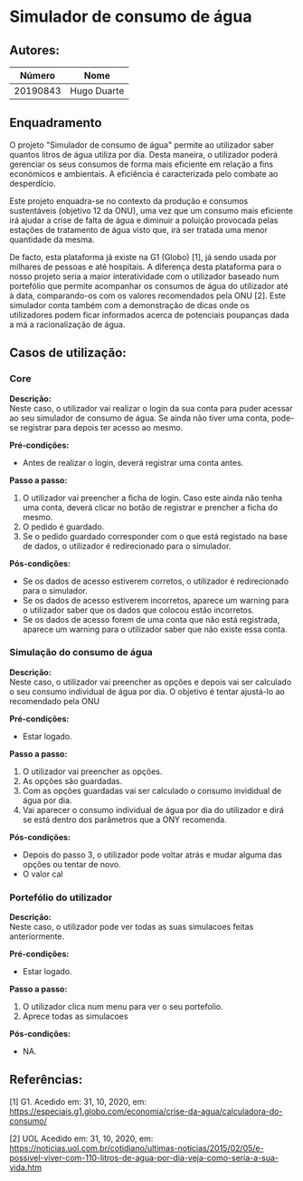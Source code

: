 # Simulador de consumo de água

## Autores:

| Número | Nome |
|--------|------|
|  20190843  | Hugo Duarte |

## Enquadramento

O projeto "Simulador de consumo de água" permite ao utilizador saber quantos litros de água utiliza por dia.
Desta maneira, o utilizador poderá gerenciar os seus consumos de forma mais eficiente em relação a fins económicos e ambientais. A eficiência é caracterizada pelo combate ao desperdício.

Este projeto enquadra-se no contexto da produção e consumos sustentáveis (objetivo 12 da ONU), uma vez que um consumo mais eficiente irá ajudar a crise de falta de água e diminuir a poluição provocada pelas estações de tratamento de água visto que, irá ser tratada uma menor quantidade da mesma.

De facto, esta plataforma já existe na G1 (Globo) [1], já sendo usada por milhares de pessoas e até hospitais. A diferença desta plataforma para o nosso projeto seria a maior interatividade com o utilizador baseado num portefólio que permite acompanhar os consumos de água do utilizador até à data, comparando-os com os valores recomendados pela ONU [2].
Este simulador conta também com a demonstração de dicas onde os utilizadores podem ficar informados acerca de potenciais poupanças dada a má a racionalização de água.


## Casos de utilização:

### Core
**Descrição:** \
Neste caso, o utilizador vai realizar o login da sua conta para puder acessar ao seu simulador de consumo de água. Se ainda não tiver uma conta, pode-se registrar para depois ter acesso ao mesmo.

**Pré-condições:**
- Antes de realizar o login, deverá registrar uma conta antes.

**Passo a passo:**
1. O utilizador vai preencher a ficha de login. Caso este ainda não tenha uma conta, deverá clicar no botão de registrar e prencher a ficha do mesmo.
2. O pedido é guardado.
3. Se o pedido guardado corresponder com o que está registado na base de dados, o utilizador é redirecionado para o simulador.

**Pós-condições:**
- Se os dados de acesso estiverem corretos, o utilizador é redirecionado para o simulador.
- Se os dados de acesso estiverem incorretos, aparece um warning para o utilizador saber que os dados que colocou estão incorretos.
- Se os dados de acesso forem de uma conta que não está registrada, aparece um warning para o utilizador saber que não existe essa conta.

### Simulação do consumo de água
**Descrição:** \
Neste caso, o utilizador vai preencher as opções e depois vai ser calculado o seu consumo individual de água por dia. O objetivo é tentar ajustá-lo ao recomendado pela ONU

**Pré-condições:**
- Estar logado.

**Passo a passo:**
1. O utilizador vai preencher as opções.
2. As opções são guardadas.
3. Com as opções guardadas vai ser calculado o consumo invididual de água por dia.
3. Vai aparecer o consumo individual de água por dia do utilizador e dirá se está dentro dos parâmetros que a ONY recomenda.

**Pós-condições:**
- Depois do passo 3, o utilizador pode voltar atrás e mudar alguma das opções ou tentar de novo.
- O valor cal

### Portefólio do utilizador
**Descrição:** \
Neste caso, o utilizador pode ver todas as suas simulacoes feitas anteriormente.

**Pré-condições:**
- Estar logado.

**Passo a passo:**
1. O utilizador clica num menu para ver o seu portefolio.
2. Aprece todas as simulacoes

**Pós-condições:**
- NA.

## Referências:

[1] G1. Acedido em: 31, 10, 2020, em: https://especiais.g1.globo.com/economia/crise-da-agua/calculadora-do-consumo/

[2] UOL Acedido em: 31, 10, 2020, em: https://noticias.uol.com.br/cotidiano/ultimas-noticias/2015/02/05/e-possivel-viver-com-110-litros-de-agua-por-dia-veja-como-seria-a-sua-vida.htm 
